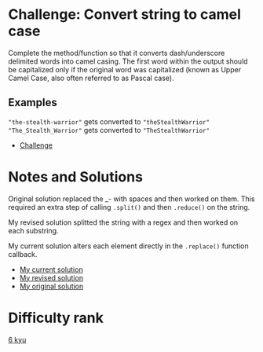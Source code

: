 # Challenge: Convert string to camel case

Complete the method/function so that it converts dash/underscore delimited words into camel casing. The first word within the output should be capitalized only if the original word was capitalized (known as Upper Camel Case, also often referred to as Pascal case).

## Examples

`"the-stealth-warrior"` gets converted to `"theStealthWarrior"`
`"The_Stealth_Warrior"` gets converted to `"TheStealthWarrior"`

- [Challenge](https://www.codewars.com/kata/517abf86da9663f1d2000003)

# Notes and Solutions

Original solution replaced the \_- with spaces and then worked on them. This required an extra step of calling `.split()` and then `.reduce()` on the string.

My revised solution splitted the string with a regex and then worked on each substring.

My current solution alters each element directly in the `.replace()` function callback.

- [My current solution](solution.js)
- [My revised solution](solution-revised1.js)
- [My original solution](solution-original.js)

# Difficulty rank

[6 kyu](https://docs.codewars.com/gamification/ranks)
